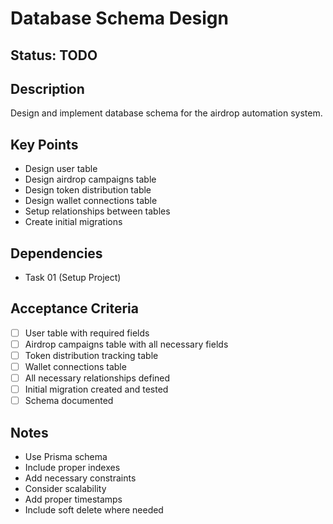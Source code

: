 # Database Schema Design

## Status: TODO

## Description
Design and implement database schema for the airdrop automation system.

## Key Points
- Design user table
- Design airdrop campaigns table
- Design token distribution table
- Design wallet connections table
- Setup relationships between tables
- Create initial migrations

## Dependencies
- Task 01 (Setup Project)

## Acceptance Criteria
- [ ] User table with required fields
- [ ] Airdrop campaigns table with all necessary fields
- [ ] Token distribution tracking table
- [ ] Wallet connections table
- [ ] All necessary relationships defined
- [ ] Initial migration created and tested
- [ ] Schema documented

## Notes
- Use Prisma schema
- Include proper indexes
- Add necessary constraints
- Consider scalability
- Add proper timestamps
- Include soft delete where needed 